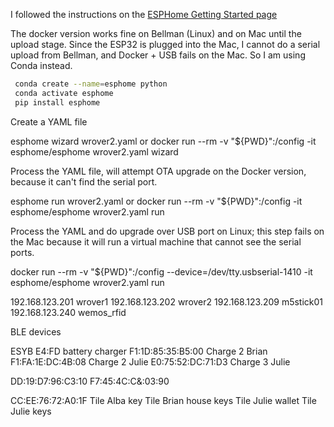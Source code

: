 I followed the instructions on the [ESPHome Getting Started page](https://esphome.io/guides/getting_started_command_line.html)

The docker version works fine on Bellman (Linux) and on Mac until the upload stage. Since the ESP32 is plugged into the Mac,
I cannot do a serial upload from Bellman, and Docker + USB fails on the Mac. So I am using Conda instead.

```bash
 conda create --name=esphome python
 conda activate esphome
 pip install esphome
``` 

Create a YAML file

   esphome wizard wrover2.yaml
or
   docker run --rm -v "${PWD}":/config -it esphome/esphome wrover2.yaml wizard

Process the YAML file, will attempt OTA upgrade on the Docker version, because it can't find the serial port.

   esphome run wrover2.yaml
or
   docker run --rm -v "${PWD}":/config -it esphome/esphome wrover2.yaml run

Process the YAML and do upgrade over USB port on Linux; this step fails on the Mac because
it will run a virtual machine that cannot see the serial ports.

   docker run --rm -v "${PWD}":/config --device=/dev/tty.usbserial-1410 -it esphome/esphome wrover2.yaml run


192.168.123.201	   wrover1
192.168.123.202	   wrover2 
192.168.123.209      m5stick01
192.168.123.240      wemos_rfid

BLE devices

ESYB E4:FD     battery charger
F1:1D:85:35:B5:00 Charge 2 Brian
F1:FA:1E:DC:4B:08 Charge 2 Julie
E0:75:52:DC:71:D3 Charge 3 Julie

DD:19:D7:96:C3:10
F7:45:4C:C&:03:90

CC:EE:76:72:A0:1F Tile Alba key
Tile Brian house keys
Tile Julie wallet
Tile Julie keys